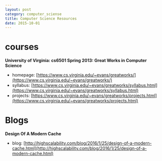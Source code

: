 ```yaml
---
layout: post
category: computer_sciense
title: Computer Science Resources
date: 2015-10-01
---
```


# courses

**University of Virginia: cs6501 Spring 2013: Great Works in Computer Science**

- homepage: [https://www.cs.virginia.edu/~evans/greatworks/](https://www.cs.virginia.edu/~evans/greatworks/)
- syllabus: [https://www.cs.virginia.edu/~evans/greatworks/syllabus.html](https://www.cs.virginia.edu/~evans/greatworks/syllabus.html)
- projects: [https://www.cs.virginia.edu/~evans/greatworks/projects.html](https://www.cs.virginia.edu/~evans/greatworks/projects.html)

# Blogs

**Design Of A Modern Cache**

- blog: [http://highscalability.com/blog/2016/1/25/design-of-a-modern-cache.html](http://highscalability.com/blog/2016/1/25/design-of-a-modern-cache.html)

